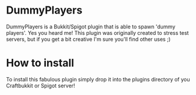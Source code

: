 DummyPlayers
============
DummyPlayers is a Bukkit/Spigot plugin that is able to spawn 'dummy players'. Yes you heard me! This plugin was originally created to stress test servers, but if you get a bit creative I'm sure you'll find other uses ;)

How to install
==============
To install this fabulous plugin simply drop it into the plugins directory of you Craftbukkit or Spigot server!
